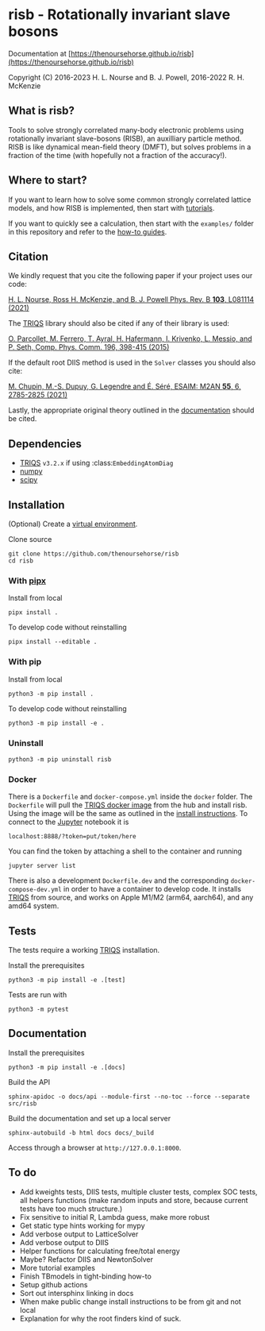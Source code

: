 # risb - Rotationally invariant slave bosons

Documentation at [https://thenoursehorse.github.io/risb](https://thenoursehorse.github.io/risb)

Copyright (C) 2016-2023 H. L. Nourse and B. J. Powell, 2016-2022 R. H. McKenzie

<!-- INDEX-START -->

## What is risb?

Tools to solve strongly correlated many-body electronic problems using 
rotationally invariant slave-bosons (RISB), an auxilliary particle method. 
RISB is like dynamical mean-field theory (DMFT), but solves problems in a 
fraction of the time (with hopefully not a fraction of the accuracy!).

## Where to start?

If you want to learn how to solve some common strongly correlated lattice 
models, and how RISB is implemented, then start with 
[tutorials](https://github.com/thenoursehorse/risb/tutorials). 

If you want to quickly see a calculation, then start with the `examples/` 
folder in this repository and refer to the 
[how-to guides](https://github.com/thenoursehorse/risb/how-to/).

<!-- INDEX-END -->

<!-- CITATION-START -->

## Citation

We kindly request that you cite the following paper if your project uses our code:

[H. L. Nourse, Ross H. McKenzie, and B. J. Powell Phys. Rev. B **103**, L081114 (2021)](https://doi.org/10.1103/PhysRevB.103.L081114)

The [TRIQS](https://triqs.github.io/triqs) library should also be cited if any of their library is used:

[O. Parcollet, M. Ferrero, T. Ayral, H. Hafermann, I. Krivenko, L. Messio, and P. Seth, Comp. Phys. Comm. 196, 398-415 (2015)](https://doi.org/10.1016/j.cpc.2015.04.023)

If the default root DIIS method is used in the `Solver` classes you should also cite:

[M. Chupin, M.-S. Dupuy, G. Legendre and É. Séré, ESAIM: M2AN **55**, 6, 2785-2825 (2021)](https://doi.org/10.1051/m2an/2021069)

<!-- CITATION-END -->

Lastly, the appropriate original theory outlined in the [documentation](https://thenoursehorse.github.io/risb/about.html#original-theory) should be cited.

<!-- INSTALL-START -->

## Dependencies

* [TRIQS](https://triqs.github.io/) `v3.2.x` if using :class:`EmbeddingAtomDiag`
* [numpy](https://numpy.org/)
* [scipy](https://scipy.org/)

## Installation

(Optional) Create a 
[virtual environment](https://packaging.python.org/en/latest/tutorials/installing-packages/#creating-virtual-environments).

Clone source

```shell
git clone https://github.com/thenoursehorse/risb
cd risb
```

### With [pipx](https://pypa.github.io/pipx/)

Install from local

```shell
pipx install .
```

To develop code without reinstalling

```shell
pipx install --editable .
```

### With pip

Install from local

```shell
python3 -m pip install .
```

To develop code without reinstalling

```shell
python3 -m pip install -e .
```

### Uninstall

```
python3 -m pip uninstall risb
```

### Docker

There is a `Dockerfile` and `docker-compose.yml` inside the `docker` folder. 
The `Dockerfile` will pull the 
[TRIQS docker image](https://hub.docker.com/r/flatironinstitute/triqs) 
from the hub and install risb. Using the image will be the same as outlined in
the [install instructions](https://triqs.github.io/triqs/latest/install.html#docker).
To connect to the [Jupyter](https://jupyter.org/) notebook it is 

```shell
localhost:8888/?token=put/token/here
```

You can find the token by attaching a shell to the container 
and running

```shell
jupyter server list
```

There is also a development `Dockerfile.dev` and the corresponding 
`docker-compose-dev.yml` in order to have a container to develop code. It 
installs [TRIQS](https://triqs.github.io/) from source, and works on 
Apple M1/M2 (arm64, aarch64), and any amd64 system.

## Tests

The tests require a working [TRIQS](https://triqs.github.io/) installation.

Install the prerequisites

```shell
python3 -m pip install -e .[test]
```

Tests are run with

```shell
python3 -m pytest
```

## Documentation

Install the prerequisites

```shell
python3 -m pip install -e .[docs]
```

Build the API

```shell
sphinx-apidoc -o docs/api --module-first --no-toc --force --separate src/risb
```

Build the documentation and set up a local server

```shell
sphinx-autobuild -b html docs docs/_build
```

Access through a browser at `http://127.0.0.1:8000`.

<!-- INSTALL-END -->

## To do

* Add kweights tests, DIIS tests, multiple cluster tests, complex SOC tests, 
all helpers functions (make random inputs and store, because current tests
have too much structure.)
* Fix sensitive to initial R, Lambda guess, make more robust
* Get static type hints working for mypy
* Add verbose output to LatticeSolver
* Add verbose output to DIIS
* Helper functions for calculating free/total energy
* Maybe? Refactor DIIS and NewtonSolver
* More tutorial examples
* Finish TBmodels in tight-binding how-to
* Setup github actions
* Sort out intersphinx linking in docs
* When make public change install instructions to be from git and not local
* Explanation for why the root finders kind of suck.